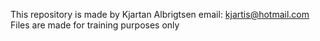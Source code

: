 This repository is made by Kjartan Albrigtsen
email: kjartis@hotmail.com
Files are made for training purposes only

